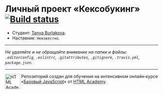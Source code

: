 # Личный проект «Кексобукинг» [![Build status][travis-image]][travis-url]

* Студент: [Tanya Burlakova](https://up.htmlacademy.ru/javascript/11/user/488075).
* Наставник: `Неизвестно`.

---

_Не удаляйте и не обращайте внимание на папки и файлы:_<br>
_`.editorconfig`, `.eslintrc`, `.gitattributes`, `.gitignore`, `.travis.yml`, `package.json`._

---

<a href="https://htmlacademy.ru/intensive/javascript"><img align="left" width="50" height="50" title="HTML Academy" src="https://up.htmlacademy.ru/static/img/intensive/javascript/logo-for-github.svg"></a>

Репозиторий создан для обучения на интенсивном онлайн‑курсе «[Базовый JavaScript](https://htmlacademy.ru/intensive/javascript)» от [HTML Academy](https://htmlacademy.ru).

[travis-image]: https://travis-ci.org/htmlacademy-javascript/488075-keksobooking.svg?branch=master
[travis-url]: https://travis-ci.org/htmlacademy-javascript/488075-keksobooking
